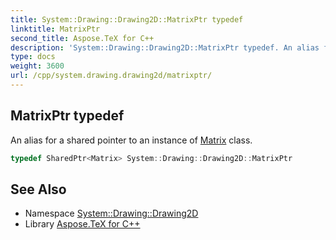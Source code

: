 ```yaml
---
title: System::Drawing::Drawing2D::MatrixPtr typedef
linktitle: MatrixPtr
second_title: Aspose.TeX for C++
description: 'System::Drawing::Drawing2D::MatrixPtr typedef. An alias for a shared pointer to an instance of Matrix class in C++.'
type: docs
weight: 3600
url: /cpp/system.drawing.drawing2d/matrixptr/
---
```

## MatrixPtr typedef


An alias for a shared pointer to an instance of [Matrix](../matrix/) class.

```cpp
typedef SharedPtr<Matrix> System::Drawing::Drawing2D::MatrixPtr
```

## See Also

* Namespace [System::Drawing::Drawing2D](../)
* Library [Aspose.TeX for C++](../../)
